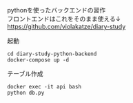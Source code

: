 pythonを使ったバックエンドの習作  
フロントエンドはこれをそのまま使える↓  
https://github.com/violakatze/diary-study  

起動
```
cd diary-study-python-backend
docker-compose up -d
```

テーブル作成
```
docker exec -it api bash
python db.py
```

